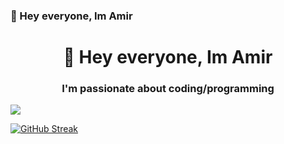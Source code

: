 ### 👋 Hey everyone, Im Amir 
<h1 align="center">👋 Hey everyone, Im Amir</h1>
<h3 align="center">I'm passionate about coding/programming</h3>


![](https://komarev.com/ghpvc/?username=amirhatam&style=for-the-badge)

[![GitHub Streak](https://github-readme-streak-stats.herokuapp.com?user=amirhatam&theme=ocean-gradient)](https://git.io/streak-stats)
<!--
**amirhatam/amirhatam** is a ✨ _special_ ✨ repository because its `README.md` (this file) appears on your GitHub profile.

Here are some ideas to get you started:

- 🔭 I’m currently working on ...
- 🌱 I’m currently learning ...
- 👯 I’m looking to collaborate on ...
- 🤔 I’m looking for help with ...
- 💬 Ask me about ...
- 📫 How to reach me: ...
- 😄 Pronouns: ...
- ⚡ Fun fact: ...
-->
